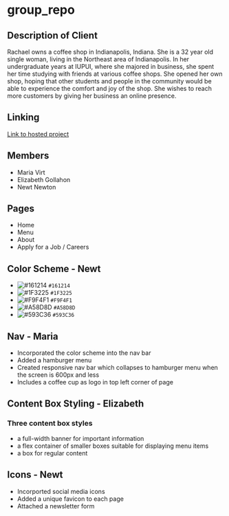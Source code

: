 # group_repo


## Description of Client
Rachael owns a coffee shop in Indianapolis, Indiana. She is a 32 year old single woman, living in the Northeast area of Indianapolis. In her undergraduate years at IUPUI, where she majored in business, she spent her time studying with friends at various coffee shops. She opened her own shop, hoping that other students and people in the community would be able to experience the comfort and joy of the shop. She wishes to reach more customers by giving her business an online presence. 


## Linking
[Link to hosted project](https://egollahon.github.io/group_repo/)


## Members
* Maria Virt
* Elizabeth Gollahon
* Newt Newton

## Pages
* Home
* Menu
* About
* Apply for a Job / Careers

## Color Scheme - Newt
- ![#161214](https://via.placeholder.com/25/161214/000000?text=+) `#161214`
- ![#1F3225](https://via.placeholder.com/25/1F3225/000000?text=+) `#1F3225`
- ![#F9F4F1](https://via.placeholder.com/25/F9F4F1/000000?text=+) `#F9F4F1`
- ![#A58D8D](https://via.placeholder.com/25/A58D8D/000000?text=+) `#A58D8D`
- ![#593C36](https://via.placeholder.com/25/593C36/000000?text=+) `#593C36`
## Nav - Maria
* Incorporated the color scheme into the nav bar
* Added a hamburger menu
* Created responsive nav bar which collapses to hamburger menu when the screen is 600px and less
* Includes a coffee cup as logo in top left corner of page

## Content Box Styling - Elizabeth
### Three content box styles
* a full-width banner for important information
* a flex container of smaller boxes suitable for displaying menu items
* a box for regular content

## Icons - Newt
* Incorported social media icons
* Added a unique favicon to each page
* Attached a newsletter form
